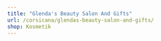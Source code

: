 ```yaml
---
title: "Glenda's Beauty Salon And Gifts"
url: /corsicana/glendas-beauty-salon-and-gifts/
shop: Kosmetik
---
```

